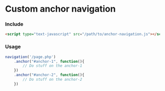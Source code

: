# Custom anchor navigation
### Include
```html
<script type="text-javascript" src="/path/to/anchor-navigation.js"></script>
```
### Usage
```js
navigation('/page.php')
    .anchor("#anchor-1", function(){
        // Do stuff on the anchor-1
    })
    .anchor("#anchor-2", function(){
        // Do stuff on the anchor-2
    })
```
